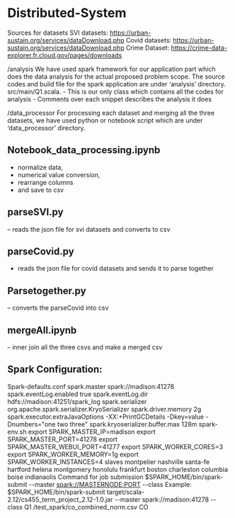 # Distributed-System

Sources for datasets
SVI datasets: https://urban-sustain.org/services/dataDownload.php
Covid datasets: https://urban-sustain.org/services/dataDownload.php
Crime Dataset: https://crime-data-explorer.fr.cloud.gov/pages/downloads


/analysis
We have used spark framework for our application part which does the data analysis for the actual proposed problem scope. The source codes and build file for the spark application are under ‘analysis’ directory.
  src/main/Q1.scala.
    - This is our only class which contains all the codes for analysis
    - Comments over each snippet describes the analysis it does


/data_processor
For processing each dataset and merging all the three datasets, we have used python or notebook script which are under ‘data_processor’ directory.
## Notebook_data_processing.ipynb
  - normalize data,
  - numerical value conversion,
  - rearrange columns
  - and save to csv
## parseSVI.py
  – reads the json file for svi datasets and converts to csv
## parseCovid.py
  - reads the json file for covid datasets and sends it to parse together
## Parsetogether.py
  – converts the parseCovid into csv
## mergeAll.ipynb
  – inner join all the three csvs and make a merged csv
  
  
  
## Spark Configuration:


Spark-defaults.conf
spark.master spark://madison:41278
spark.eventLog.enabled true
spark.eventLog.dir hdfs://madison:41251/spark_log
spark.serializer org.apache.spark.serializer.KryoSerializer
spark.driver.memory 2g
spark.executor.extraJavaOptions -XX:+PrintGCDetails -Dkey=value -Dnumbers="one two
three"
spark.kryoserializer.buffer.max 128m
spark-env.sh
export SPARK_MASTER_IP=madison
export SPARK_MASTER_PORT=41278
export SPARK_MASTER_WEBUI_PORT=41277
export SPARK_WORKER_CORES=3
export SPARK_WORKER_MEMORY=1g
export SPARK_WORKER_INSTANCES=4
slaves
montpelier
nashville
santa-fe
hartford
helena
montgomery
honolulu
frankfurt
boston
charleston
columbia
boise
indianaolis
Command for job submission
$SPARK_HOME/bin/spark-submit <JAR Path> --master <spark://MASTERNODE:PORT> --class <class-name> <input-file-path> <output-directory-name-by-state> <input-file-path>
Example:
$SPARK_HOME/bin/spark-submit target/scala-2.12/cs455_term_project_2.12-1.0.jar --master spark://madison:41278 --class Q1 /test_spark/co_combined_norm.csv CO
